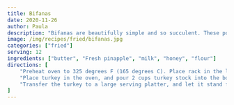 ```yaml
---
title: Bifanas
date: 2020-11-26
author: Paula
description: "Bifanas are beautifully simple and so succulent. These pork or steak sandwiches are enjoyed at bars and bakeries throughout Portugal."
image: /img/recipes/fried/bifanas.jpg
categories: ["fried"]
serving: 12
ingredients: ["butter", "Fresh pinapple", "milk", "honey", "flour"]
directions: [
    "Preheat oven to 325 degrees F (165 degrees C). Place rack in the lowest position of the oven.",
    "Place turkey in the oven, and pour 2 cups turkey stock into the bottom of the roasting pan. Baste all over every 30 minutes with the juices on the bottom of the pan.",
    "Transfer the turkey to a large serving platter, and let it stand for at least 20 to 30 minutes before carving."
]
---
```

